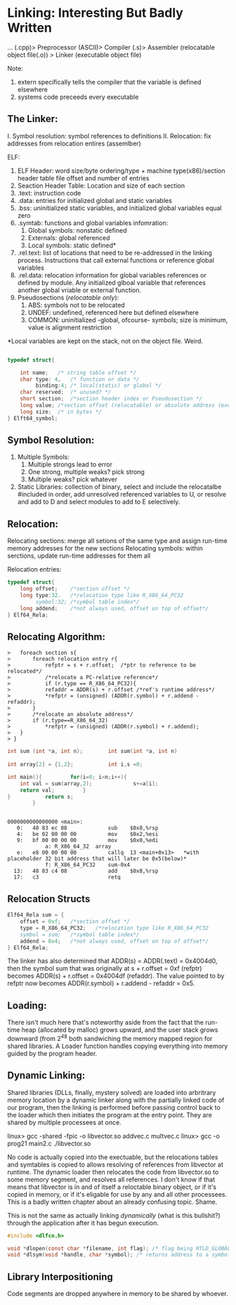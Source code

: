#  Linking: Interesting But Badly Written

... (.cpp)> Preprocessor (ASCII)> Compiler (.s)> Assembler (relocatable object file(.o)) > Linker (executable object file)

Note:

1.	extern specifically tells the compiler that the variable is defined elsewhere
2.	systems code preceeds every executable
## The Linker:

I.	Symbol resolution: symbol references to definitions
II.	Relocation: fix addresses from relocation entires (assemlber)


ELF:

1.	ELF Header: word size/byte ordering/type + machine type(x86)/section header table file offset and number of entries
1.	Seaction Header Table:  Location and size of each section 
1.	.text: instruction code
1.	.data: entries for initialized global and static variables
1.	.bss: uninitialized static variables, and initialized global variables equal zero
1.	.symtab: functions and global variables infomration:
	1.	Global symbols: nonstatic defined
	2.	Externals: global referenced
	3.	Local symbols: static defined*
1.	.rel.text: list of locations that need to be re-addressed in  the linking process. Instructions that call external functions or reference global variables
1.	.rel.data: relocation information for global variables references or defined by module. Any initialized glboal variable that references another global vriable or external function.
1.	Pseudosections (*relocatable only*):
	1.	ABS: symbols not to be relocated
	2.	UNDEF: undefined, referenced here but defined elsewhere
	3.	COMMON: uninitialized -global, ofcourse- symbols; size is minimum, value is alignment restriction

*Local variables are kept on the stack, not on the object file. Weird.

```c

typedef struct{

	int name;	/* string table offset */
	char type: 4,	/* function or data */
	     binding:4;	/* local(static) or global */
	char reserved;	/* unused? */
	short section;	/*section header index or Pseudosection */
	long value;	/*section offset (relocatable) or absolute address (executable)*/
	long size;	/* in bytes */
} Elft64_symbol;

```

## Symbol Resolution:

1.	Multiple Symbols:
	1.	Multiple strongs lead to error
	2.	One strong, multiple weaks? pick strong
	3.	Multiple weaks? pick whatever
2.	Static Libraries: collection of binary, select and include the relocatalbe #included in order, add unresolved referenced variables to U, or resolve and add to D and select modules to add to E selectively.

## Relocation:

Relocating sections: merge all setions of the same type and assign run-time memory addresses for the new sections
Relocating symbols: within serctions, update run-time addresses for them all

Relocation entries:

```c
typedef struct{
	long offset;	/*section offset */
	long type:32.	/*relocation type like R_X86_64_PC32
	     symbol:32;	/*symbol table index*/
	long addend;	/*not always used, offset on top of offset*/
} Elf64_Rela;
```

## Relocating Algorithm:

```
>	foreach section s{
>		foreach relocation entry r{
>			refptr = s + r.offset;	/*ptr to reference to be relocated*/
>			/*relocate a PC-relative reference*/
>			if (r.type == R_X86_64_PC32){
>			refaddr = ADDR(s) + r.offset /*ref's runtime address*/
>			*refptr = (unsigned) (ADDR(r.symbol) + r.addend - refaddr);
>		}
>		/*relocate an absolute address*/ 
>		if (r.type==R_X86_64_32)
>			*refptr = (unsigned) (ADDR(r.symbol) + r.addend);
>	}
> }
```

```c
int sum (int *a, int n);		int sum(int *a, int n)
	
int array[2] = {1,2};			int i,s =0;

int main(){			for(i=0; i<n;i++){
	int val = sum(array,2);				s+=a[i];
	return val;			}
}			return s;
		}
```


```assembly

0000000000000000 <main>:
   0:	48 83 ec 08          	sub    $0x8,%rsp
   4:	be 02 00 00 00       	mov    $0x2,%esi
   9:	bf 00 00 00 00       	mov    $0x0,%edi
			a: R_X86_64_32	array
   e:	e8 00 00 00 00       	callq  13 <main+0x13>	*with placeholder 32 bit address that will later be 0x5(below)*
			f: R_X86_64_PC32	sum-0x4
  13:	48 83 c4 08          	add    $0x8,%rsp
  17:	c3                   	retq   
```

## Relocation Structs

```c
Elf64_Rela sum = {
	offset = 0xf;	/*section offset */
	type = R_X86_64_PC32;	/*relocation type like R_X86_64_PC32
	symbol = sum;	/*symbol table index*/
	addend = 0x4;	/*not always used, offset on top of offset*/
} Elf64_Rela;
```

The linker has also determined that ADDR(s) = ADDR(.text) = 0x4004d0, then the symbol sum that was originally at s + r.offset = 0xf (refptr) becomes ADDR(s) + r.offset = 0x4004df (refaddr). The value pointed to by refptr now becomes ADDR(r.symbol) + r.addend - refaddr = 0x5.


## Loading:

There isn't much here that's noteworthy aside from  the fact that the run-time heap (allocated by malloc) grows upward, and the user stack grows downward (from 2<sup>48</sup> both sandwiching the memory mapped region for shared libraries. A Loader function handles copying everything into memory guided by the program header.

## Dynamic Linking:

Shared libraries (DLLs, finally, mystery solved) are loaded into arbritrary memory location by a dynamic linker along with the partially linked code of our program, then the linking is performed before passing control back to the loader which then initiates the program at the entry point. They are shared by multiple processees at once.

linux> gcc -shared -fpic -o libvector.so addvec.c multvec.c
linux> gcc -o prog21 main2.c ./libvector.so

No code is actually copied into the exectuable, but the relocations tables and symtables is copied to allows resolving of references from libvector at runtime. The dynamic loader then relocates the code from libvector.so to some memory segment, and resolves all references. I don't know if that means that libvector is in and of itself a reloctable binary object, or if it's copied in memory, or if it's eligable for use by any and all other processees. This is a badly written chapter about an already confusing topic. Shame.

This is not the same as actually linking *dynamically* (what is this bullshit?) through the application after it has begun execution.

```c
#include <dlfcn.h>

void *dlopen(const char *filename, int flag); /* flag being RTLD_GLOBAL, RTLD_NOW or RTLD_LAZY*/
void *dlsym(void *handle, char *symbol); /* returns address to a symbol in the handle (shared library above) */
```

## Library Interpositioning

Code segments are dropped anywhere in memory to be shared by whoever.
